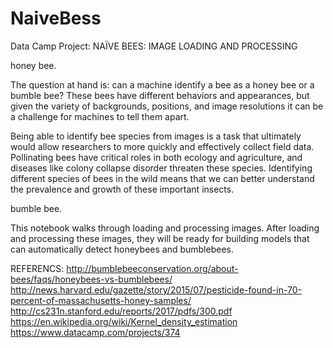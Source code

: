# NaiveBess
Data Camp Project: NAÏVE BEES: IMAGE LOADING AND PROCESSING

honey bee.

The question at hand is: can a machine identify a bee as a honey bee or a bumble bee? These bees have different behaviors and appearances, but given the variety of backgrounds, positions, and image resolutions it can be a challenge for machines to tell them apart.

Being able to identify bee species from images is a task that ultimately would allow researchers to more quickly and effectively collect field data. Pollinating bees have critical roles in both ecology and agriculture, and diseases like colony collapse disorder threaten these species. Identifying different species of bees in the wild means that we can better understand the prevalence and growth of these important insects.

bumble bee.

This notebook walks through loading and processing images. After loading and processing these images, they will be ready for building models that can automatically detect honeybees and bumblebees.


REFERENCS:
http://bumblebeeconservation.org/about-bees/faqs/honeybees-vs-bumblebees/
http://news.harvard.edu/gazette/story/2015/07/pesticide-found-in-70-percent-of-massachusetts-honey-samples/
http://cs231n.stanford.edu/reports/2017/pdfs/300.pdf
https://en.wikipedia.org/wiki/Kernel_density_estimation
https://www.datacamp.com/projects/374
